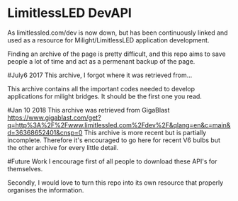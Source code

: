 # LimitlessLED DevAPI
As limitlessled.com/dev is now down, but has been continuously linked and used as a resource for Milight/LimitlessLED application development. 

Finding an archive of the page is pretty difficult, and this repo aims to save people a lot of time and act as a permenant backup of the page. 

#July6 2017
This archive, I forgot where it was retrieved from...

This archive contains all the important codes needed to develop applications for milight bridges. It should be the first one you read. 

#Jan 10 2018 
This archive was retrieved from GigaBlast
https://www.gigablast.com/get?q=http%3A%2F%2Fwww.limitlessled.com%2Fdev%2F&qlang=en&c=main&d=36368652401&cnsp=0 
This archive is more recent but is partially incomplete. Therefore it's encouraged to go here for recent V6 bulbs but the other archive for every little detail.

#Future Work
I encourage first of all people to download these API's for themselves. 

Secondly, I would love to turn this repo into its own resource that properly organises the information. 